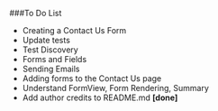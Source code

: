 ###To Do List
* Creating a Contact Us Form
* Update tests
* Test Discovery
* Forms and Fields
* Sending Emails
* Adding forms to the Contact Us page
* Understand FormView, Form Rendering, Summary
* Add author credits to README.md __[done]__